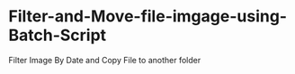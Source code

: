 # Filter-and-Move-file-imgage-using-Batch-Script
Filter Image By Date and Copy File to another folder
